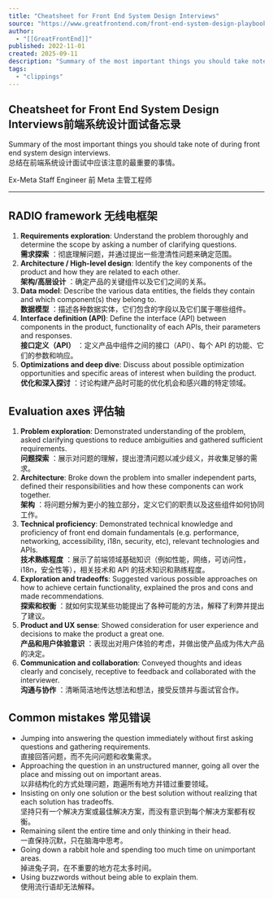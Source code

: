 ```yaml
---
title: "Cheatsheet for Front End System Design Interviews"
source: "https://www.greatfrontend.com/front-end-system-design-playbook/cheatsheet"
author:
  - "[[GreatFrontEnd]]"
published: 2022-11-01
created: 2025-09-11
description: "Summary of the most important things you should take note of during front end system design interviews."
tags:
  - "clippings"
---
```

## Cheatsheet for Front End System Design Interviews前端系统设计面试备忘录

Summary of the most important things you should take note of during front end system design interviews.  
总结在前端系统设计面试中应该注意的最重要的事情。

Ex-Meta Staff Engineer 前 Meta 主管工程师

---

## RADIO framework 无线电框架

1. **Requirements exploration**: Understand the problem thoroughly and determine the scope by asking a number of clarifying questions.  
	**需求探索** ：彻底理解问题，并通过提出一些澄清性问题来确定范围。
2. **Architecture / High-level design**: Identify the key components of the product and how they are related to each other.  
	**架构/高层设计** ：确定产品的关键组件以及它们之间的关系。
3. **Data model**: Describe the various data entities, the fields they contain and which component(s) they belong to.  
	**数据模型** ：描述各种数据实体，它们包含的字段以及它们属于哪些组件。
4. **Interface definition (API)**: Define the interface (API) between components in the product, functionality of each APIs, their parameters and responses.  
	**接口定义（API）** ：定义产品中组件之间的接口（API）、每个 API 的功能、它们的参数和响应。
5. **Optimizations and deep dive**: Discuss about possible optimization opportunities and specific areas of interest when building the product.  
	**优化和深入探讨** ：讨论构建产品时可能的优化机会和感兴趣的特定领域。

## Evaluation axes 评估轴

1. **Problem exploration**: Demonstrated understanding of the problem, asked clarifying questions to reduce ambiguities and gathered sufficient requirements.  
	**问题探索** ：展示对问题的理解，提出澄清问题以减少歧义，并收集足够的需求。
2. **Architecture**: Broke down the problem into smaller independent parts, defined their responsibilities and how these components can work together.  
	**架构** ：将问题分解为更小的独立部分，定义它们的职责以及这些组件如何协同工作。
3. **Technical proficiency**: Demonstrated technical knowledge and proficiency of front end domain fundamentals (e.g. performance, networking, accessibility, i18n, security, etc), relevant technologies and APIs.  
	**技术熟练程度** ：展示了前端领域基础知识（例如性能，网络，可访问性，i18n，安全性等），相关技术和 API 的技术知识和熟练程度。
4. **Exploration and tradeoffs**: Suggested various possible approaches on how to achieve certain functionality, explained the pros and cons and made recommendations.  
	**探索和权衡** ：就如何实现某些功能提出了各种可能的方法，解释了利弊并提出了建议。
5. **Product and UX sense**: Showed consideration for user experience and decisions to make the product a great one.  
	**产品和用户体验意识** ：表现出对用户体验的考虑，并做出使产品成为伟大产品的决定。
6. **Communication and collaboration**: Conveyed thoughts and ideas clearly and concisely, receptive to feedback and collaborated with the interviewer.  
	**沟通与协作** ：清晰简洁地传达想法和想法，接受反馈并与面试官合作。

## Common mistakes 常见错误

- Jumping into answering the question immediately without first asking questions and gathering requirements.  
	直接回答问题，而不先问问题和收集需求。
- Approaching the question in an unstructured manner, going all over the place and missing out on important areas.  
	以非结构化的方式处理问题，跑遍所有地方并错过重要领域。
- Insisting on only one solution or the best solution without realizing that each solution has tradeoffs.  
	坚持只有一个解决方案或最佳解决方案，而没有意识到每个解决方案都有权衡。
- Remaining silent the entire time and only thinking in their head.  
	一直保持沉默，只在脑海中思考。
- Going down a rabbit hole and spending too much time on unimportant areas.  
	掉进兔子洞，在不重要的地方花太多时间。
- Using buzzwords without being able to explain them.  
	使用流行语却无法解释。

